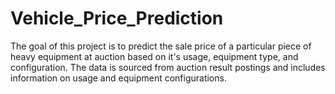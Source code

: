 # Vehicle_Price_Prediction
The goal of this project is to predict the sale price of a particular piece of heavy equipment at auction based on it's usage, equipment type, and configuration. The data is sourced from auction result postings and includes information on usage and equipment configurations.
